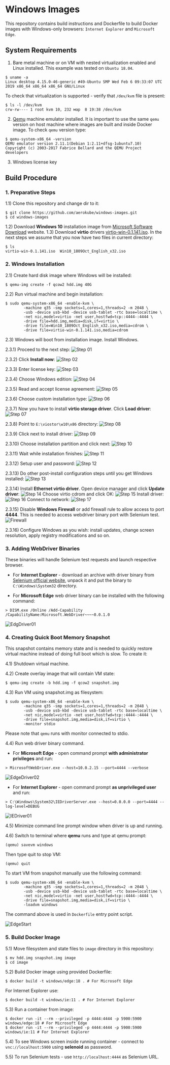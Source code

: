 # Windows Images

This repository contains build instructions and Dockerfile to build Docker images with Windows-only browsers: `Internet Explorer` and `Microsoft Edge`. 

## System Requirements

1) Bare metal machine or on VM with nested virtualization enabled and Linux installed. This example was tested on `Ubuntu 18.04`.
```
$ uname -a
Linux desktop 4.15.0-46-generic #49-Ubuntu SMP Wed Feb 6 09:33:07 UTC 2019 x86_64 x86_64 x86_64 GNU/Linux
```
To check that virtualization is supported - verify that `/dev/kvm` file is present:
```
$ ls -l /dev/kvm
crw-rw---- 1 root kvm 10, 232 мар  8 19:38 /dev/kvm
```

2) [Qemu](https://www.qemu.org/) machine emulator installed. It is important to use the same `qemu` version on host machine where images are built and inside Docker image. To check `qemu` version type:
```
$ qemu-system-x86_64 -version
QEMU emulator version 2.11.1(Debian 1:2.11+dfsg-1ubuntu7.10)
Copyright (c) 2003-2017 Fabrice Bellard and the QEMU Project developers
```

3) Windows license key

## Build Procedure
### 1. Preparative Steps
1.1) Clone this repository and change dir to it:
```
$ git clone https://github.com/aerokube/windows-images.git
$ cd windows-images
```
1.2) Download **Windows 10** installation image from [Microsoft Software Download](https://www.microsoft.com/en-us/software-download/windows10ISO) website.
1.3) Download **virtio** drivers [virtio-win-0.1.141.iso](https://fedorapeople.org/groups/virt/virtio-win/direct-downloads/archive-virtio/virtio-win-0.1.141-1/virtio-win-0.1.141.iso). In the next steps we assume that you now have two files in current directory:
```
$ ls
virtio-win-0.1.141.iso  Win10_1809Oct_English_x32.iso
```

### 2. Windows Installation
2.1) Create hard disk image where Windows will be installed:
```
$ qemu-img create -f qcow2 hdd.img 40G
```

2.2) Run virtual machine and begin installation:
```
$ sudo qemu-system-x86_64 -enable-kvm \
        -machine q35 -smp sockets=1,cores=1,threads=2 -m 2048 \
        -usb -device usb-kbd -device usb-tablet -rtc base=localtime \
        -net nic,model=virtio -net user,hostfwd=tcp::4444-:4444 \
        -drive file=hdd.img,media=disk,if=virtio \
        -drive file=Win10_1809Oct_English_x32.iso,media=cdrom \
        -drive file=virtio-win-0.1.141.iso,media=cdrom 
```

2.3) Windows will boot from installation image. Install Windows.

2.3.1) Proceed to the next step:
![Step 01](png/install01.png)

2.3.2) Click **Install now**:
![Step 02](png/install02.png)

2.3.3) Enter license key:
![Step 03](png/install03.png)

2.3.4) Choose Windows edition:
![Step 04](png/install04.png)

2.3.5) Read and accept license agreement:
![Step 05](png/install05.png)

2.3.6) Choose custom installation type:
![Step 06](png/install06.png)

2.3.7) Now you have to install **virtio storage driver**. Click **Load driver**:
![Step 07](png/install07.png)

2.3.8) Point to `E:\viostor\w10\x86` directory:
![Step 08](png/install08.png)

2.3.9) Click next to install driver:
![Step 09](png/install09.png)

2.3.10) Choose installation partition and click next:
![Step 10](png/install10.png)

2.3.11) Wait while installation finishes:
![Step 11](png/install11.png)

2.3.12) Setup user and password:
![Step 12](png/install12.png)

2.3.13) Do other post-install configuration steps until you get Windows installed:
![Step 13](png/install13.png)

2.3.14) Install **Ethernet virtio driver**. Open device manager and click **Update driver**:
![Step 14](png/install14.png)
Choose virtio cdrom and click OK:
![Step 15](png/install15.png)
Install driver:
![Step 16](png/install16.png)
Connect to network:
![Step 17](png/install17.png)

2.3.15) Disable **Windows Firewall** or add firewall rule to allow access to port **4444**. This is needed to access webdriver binary port with Selenium test.
![Firewall](png/firewall.png)

2.3.16) Configure Windows as you wish: install updates, change screen resolution, apply registry modifications and so on.

### 3. Adding WebDriver Binaries
These binaries will handle Selenium test requests and launch respective browser. 

* For **Internet Explorer** - download an archive with driver binary from [Selenium official website](https://www.seleniumhq.org/download/), unpack it and put the binary to ```C:\Windows\System32``` directory.

* For **Microsoft Edge** web driver binary can be installed with the following command:
```
> DISM.exe /Online /Add-Capability /CapabilityName:Microsoft.WebDriver~~~~0.0.1.0
```
![EdgDriver01](png/edgedriver01.png)


### 4. Creating Quick Boot Memory Snapshot
This snapshot contains memory state and is needed to quickly restore virtual machine instead of doing full boot which is slow. To create it:

4.1) Shutdown virtual machine.

4.2) Create overlay image that will contain VM state:
```
$ qemu-img create -b hdd.img -f qcow2 snapshot.img
```

4.3) Run VM using snapshot.img as filesystem:
```
$ sudo qemu-system-x86_64 -enable-kvm \
        -machine q35 -smp sockets=1,cores=1,threads=2 -m 2048 \
        -usb -device usb-kbd -device usb-tablet -rtc base=localtime \
        -net nic,model=virtio -net user,hostfwd=tcp::4444-:4444 \
        -drive file=snapshot.img,media=disk,if=virtio \
        -monitor stdio
```
Please note that `qemu` runs with monitor connected to stdio.

4.4) Run web driver binary command.

* For **Microsoft Edge** - open command prompt **with administrator privileges** and run:
```
> MicrosoftWebDriver.exe --host=10.0.2.15 --port=4444 --verbose
```
![EdgeDriver02](png/edgedriver02.png)

* For **Internet Explorer** - open command prompt **as unprivileged user** and run:
```
> C:\Windows\System32\IEDriverServer.exe --host=0.0.0.0 --port=4444 --log-level=DEBUG
```
![IEDriver01](png/iedriver01.png)

4.5) Minimize command line prompt window when driver is up and running.
 
4.6) Switch to terminal where **qemu** runs and type at qemu prompt:
```
(qemu) savevm windows
```
Then type quit to stop VM:
```
(qemu) quit
```
To start VM from snapshot manually use the following command:
```
$ sudo qemu-system-x86_64 -enable-kvm \
        -machine q35 -smp sockets=1,cores=1,threads=2 -m 2048 \
        -usb -device usb-kbd -device usb-tablet -rtc base=localtime \
        -net nic,model=virtio -net user,hostfwd=tcp::4444-:4444 \
        -drive file=snapshot.img,media=disk,if=virtio \
        -loadvm windows
```
The command above is used in `Dockerfile` entry point script.

![EdgeStart](png/start.png)

### 5. Build Docker Image

5.1) Move filesystem and state files to `image` directory in this repository:
```
$ mv hdd.img snapshot.img image
$ cd image
```
5.2) Build Docker image using provided Dockerfile:
```
$ docker build -t windows/edge:18 . # For Microsoft Edge
```
For Internet Explorer use:
```
$ docker build -t windows/ie:11 . # For Internet Explorer
```

5.3) Run a container from image:
```
$ docker run -it --rm --privileged -p 4444:4444 -p 5900:5900 windows/edge:18 # For Microsoft Edge
$ docker run -it --rm --privileged -p 4444:4444 -p 5900:5900 windows/ie:11 # For Internet Explorer
```

5.4) To see Windows screen inside running container - connect to ```vnc://localhost:5900``` using **selenoid** as password.

5.5) To run Selenium tests - use ```http://localhost:4444``` as Selenium URL.







